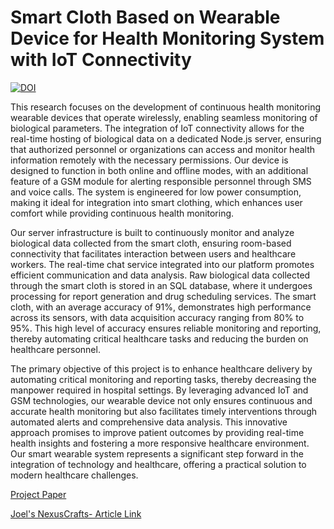 # Smart Cloth Based on Wearable Device for Health Monitoring System with IoT Connectivity

[![DOI](https://zenodo.org/badge/DOI/10.5281/zenodo.11437713.svg)](https://doi.org/10.5281/zenodo.11437713)

This research focuses on the development of continuous health monitoring wearable devices that operate wirelessly, enabling seamless monitoring of biological parameters. The integration of IoT connectivity allows for the real-time hosting of biological data on a dedicated Node.js server, ensuring that authorized personnel or organizations can access and monitor health information remotely with the necessary permissions. Our device is designed to function in both online and offline modes, with an additional feature of a GSM module for alerting responsible personnel through SMS and voice calls. The system is engineered for low power consumption, making it ideal for integration into smart clothing, which enhances user comfort while providing continuous health monitoring.

Our server infrastructure is built to continuously monitor and analyze biological data collected from the smart cloth, ensuring room-based connectivity that facilitates interaction between users and healthcare workers. The real-time chat service integrated into our platform promotes efficient communication and data analysis. Raw biological data collected through the smart cloth is stored in an SQL database, where it undergoes processing for report generation and drug scheduling services. The smart cloth, with an average accuracy of 91%, demonstrates high performance across its sensors, with data acquisition accuracy ranging from 80% to 95%. This high level of accuracy ensures reliable monitoring and reporting, thereby automating critical healthcare tasks and reducing the burden on healthcare personnel.

The primary objective of this project is to enhance healthcare delivery by automating critical monitoring and reporting tasks, thereby decreasing the manpower required in hospital settings. By leveraging advanced IoT and GSM technologies, our wearable device not only ensures continuous and accurate health monitoring but also facilitates timely interventions through automated alerts and comprehensive data analysis. This innovative approach promises to improve patient outcomes by providing real-time health insights and fostering a more responsive healthcare environment. Our smart wearable system represents a significant step forward in the integration of technology and healthcare, offering a practical solution to modern healthcare challenges.

[Project Paper](https://www.researchgate.net/publication/381011029)

[Joel's NexusCrafts- Article Link](https://joelsnexuscrafts.blogspot.com/2024/01/Smart-Cloth-Based-on-Wearable-Device-for-Health-Monitoring-with-IoT-Connectivity-Joel-T-George.html)

